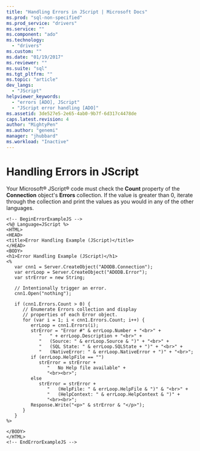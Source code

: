 ```yaml
---
title: "Handling Errors in JScript | Microsoft Docs"
ms.prod: "sql-non-specified"
ms.prod_service: "drivers"
ms.service: ""
ms.component: "ado"
ms.technology:
  - "drivers"
ms.custom: ""
ms.date: "01/19/2017"
ms.reviewer: ""
ms.suite: "sql"
ms.tgt_pltfrm: ""
ms.topic: "article"
dev_langs: 
  - "JScript"
helpviewer_keywords: 
  - "errors [ADO], JScript"
  - "JScript error handling [ADO]"
ms.assetid: 3de527e5-2e65-4ab0-9b7f-6d317c4478de
caps.latest.revision: 4
author: "MightyPen"
ms.author: "genemi"
manager: "jhubbard"
ms.workload: "Inactive"
---
```

# Handling Errors in JScript
Your Microsoft® JScript® code must check the **Count** property of the **Connection** object's **Errors** collection. If the value is greater than 0, iterate through the collection and print the values as you would in any of the other languages.  
  
```  
<!-- BeginErrorExampleJS -->  
<%@ Language=JScript %>  
<HTML>  
<HEAD>  
<title>Error Handling Example (JScript)</title>  
</HEAD>  
<BODY>  
<h1>Error Handling Example (JScript)</h1>  
<%  
   var cnn1 = Server.CreateObject("ADODB.Connection");  
   var errLoop = Server.CreateObject("ADODB.Error");  
   var strError = new String;  
  
   // Intentionally trigger an error.  
   cnn1.Open("nothing");  
  
   if (cnn1.Errors.Count > 0) {  
      // Enumerate Errors collection and display  
      // properties of each Error object.  
      for (var i = 1; i < cnn1.Errors.Count; i++) {  
         errLoop = cnn1.Errors(i);  
         strError = "Error #" & errLoop.Number + "<br>" +  
            "   " + errLoop.Description + "<br>" +  
            "   (Source: " & errLoop.Source & ")" + "<br>" +  
            "   (SQL State: " & errLoop.SQLState + ")" + "<br>" +  
            "   (NativeError: " & errLoop.NativeError + ")" + "<br>";  
         if (errLoop.HelpFile == "")  
            strError = strError +  
               "   No Help file available" +  
               "<br><br>";  
         else  
            strError = strError +  
               "   (HelpFile: " & errLoop.HelpFile & ")" & "<br>" +  
               "   (HelpContext: " & errLoop.HelpContext & ")" +  
               "<br><br>";  
         Response.Write("<p>" & strError & "</p>");  
      }  
   }  
%>  
  
</BODY>  
</HTML>  
<!-- EndErrorExampleJS -->  
```
